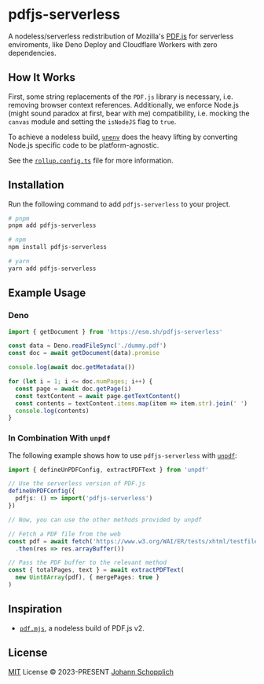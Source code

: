 # pdfjs-serverless

A nodeless/serverless redistribution of Mozilla's [PDF.js](https://github.com/mozilla/pdf.js) for serverless enviroments, like Deno Deploy and Cloudflare Workers with zero dependencies.

## How It Works

First, some string replacements of the `PDF.js` library is necessary, i.e. removing browser context references. Additionally, we enforce Node.js (might sound paradox at first, bear with me) compatibility, i.e. mocking the `canvas` module and setting the `isNodeJS` flag to `true`.

To achieve a nodeless build, [`unenv`](https://github.com/unjs/unenv) does the heavy lifting by converting Node.js specific code to be platform-agnostic.

See the [`rollup.config.ts`](./rollup.config.ts) file for more information.

## Installation

Run the following command to add `pdfjs-serverless` to your project.

```bash
# pnpm
pnpm add pdfjs-serverless

# npm
npm install pdfjs-serverless

# yarn
yarn add pdfjs-serverless
```

## Example Usage

### Deno

```ts
import { getDocument } from 'https://esm.sh/pdfjs-serverless'

const data = Deno.readFileSync('./dummy.pdf')
const doc = await getDocument(data).promise

console.log(await doc.getMetadata())

for (let i = 1; i <= doc.numPages; i++) {
  const page = await doc.getPage(i)
  const textContent = await page.getTextContent()
  const contents = textContent.items.map(item => item.str).join(' ')
  console.log(contents)
}
```

### In Combination With `unpdf`

The following example shows how to use `pdfjs-serverless` with [`unpdf`](https://github.com/johannschopplich/unpdf):

```ts
import { defineUnPDFConfig, extractPDFText } from 'unpdf'

// Use the serverless version of PDF.js
defineUnPDFConfig({
  pdfjs: () => import('pdfjs-serverless')
})

// Now, you can use the other methods provided by unpdf

// Fetch a PDF file from the web
const pdf = await fetch('https://www.w3.org/WAI/ER/tests/xhtml/testfiles/resources/pdf/dummy.pdf')
  .then(res => res.arrayBuffer())

// Pass the PDF buffer to the relevant method
const { totalPages, text } = await extractPDFText(
  new Uint8Array(pdf), { mergePages: true }
)
```

## Inspiration

- [`pdf.mjs`](https://github.com/bru02/pdf.mjs), a nodeless build of PDF.js v2.

## License

[MIT](./LICENSE) License © 2023-PRESENT [Johann Schopplich](https://github.com/johannschopplich)
